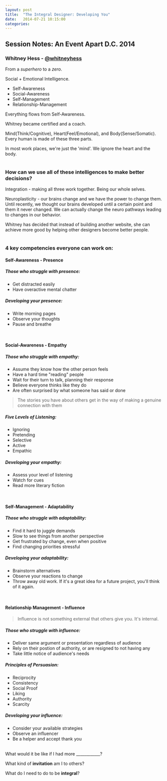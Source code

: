 ```yaml
---
layout: post
title:  "The Integral Designer: Developing You"
date:   2014-07-21 10:15:00
categories:
---
```


## Session Notes: An Event Apart D.C. 2014


### Whitney Hess - [@whitneyhess]


From a *superhero* to a *zero*.

Social + Emotional Intelligence.

- Self-Awareness
- Social-Awareness
- Self-Management
- Relationship-Management

Everything flows from Self-Awareness.

Whitney became certified and a coach.

Mind(Think/Cognitive), Heart(Feel/Emotional), and Body(Sense/Somatic). Every human is made of these three parts.

In most work places, we're just the 'mind'. We ignore the heart and the body.
<br><br>
### How can we use all of these intelligences to make better decisions?

Integration - making all three work together. Being our whole selves.

Neuroplasticity - our brains change and we have the power to change them. Until recently, we thought our brains developed until a certain point and them it never changed. We can actually change the neuro pathways leading to changes in our behavior.

Whitney has decided that instead of building another website, she can achieve more good by helping other designers become better people.
<br><br>
### 4 key competencies everyone can work on:

#### Self-Awareness - Presence

##### Those who struggle with presence: 
- Get distracted easily
- Have overactive mental chatter

##### Developing your presence:
- Write morning pages
- Observe your thoughts
- Pause and breathe

<br>

#### Social-Awareness - Empathy

##### Those who struggle with empathy: 
- Assume they know how the other person feels
- Have a hard time "reading" people
- Wait for their turn to talk, planning their response
- Believe everyone thinks like they do
- Are often surprised by what someone has said or done

>The stories you have about others get in the way of making a genuine connection with them

##### Five Levels of Listening: 
- Ignoring
- Pretending
- Selective
- Active
- Empathic

##### Developing your empathy:
- Assess your level of listening
- Watch for cues
- Read more literary fiction

<br>

#### Self-Management - Adaptability

##### Those who struggle with adaptability: 
- Find it hard to juggle demands
- Slow to see things from another perspective
- Get frustrated by change, even when positive
- Find changing priorities stressful

##### Developing your adaptability:
- Brainstorm alternatives
- Observe your reactions to change
- Throw away old work. If it's a great idea for a future project, you'll think of it again.

<br>

#### Relationship Management - Influence

>Influence is not something external that others give you. It's internal.

##### Those who struggle with influence: 
- Deliver same argument or presentation regardless of audience
- Rely on their postion of authority, or are resigned to not having any
- Take little notice of audience's needs

##### Principles of Persuasion:
- Reciprocity
- Consistency
- Social Proof
- Liking
- Authority
- Scarcity

##### Developing your influence:
- Consider your available strategies
- Observe an influencer
- Be a helper and accept thank you

<br>
What would it be like if I had more ____________?

What kind of **invitation** am I to others?

What do I need to do to be **integral**?

[@whitneyhess]:http://twitter.com/whitneyhess